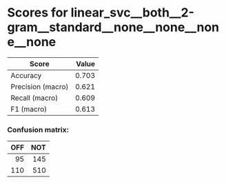 # Scores for linear_svc__both__2-gram__standard__none__none__none__none
|      Score      |Value|
|-----------------|----:|
|Accuracy         |0.703|
|Precision (macro)|0.621|
|Recall (macro)   |0.609|
|F1 (macro)       |0.613|

### Confusion matrix:
|OFF|NOT|
|--:|--:|
| 95|145|
|110|510|
